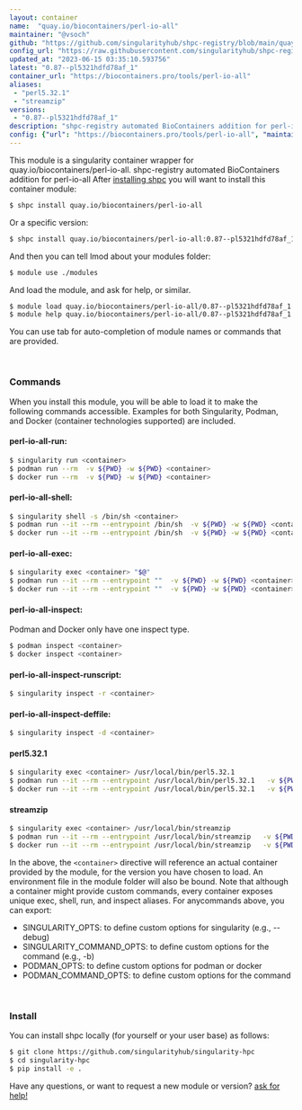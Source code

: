 ```yaml
---
layout: container
name:  "quay.io/biocontainers/perl-io-all"
maintainer: "@vsoch"
github: "https://github.com/singularityhub/shpc-registry/blob/main/quay.io/biocontainers/perl-io-all/container.yaml"
config_url: "https://raw.githubusercontent.com/singularityhub/shpc-registry/main/quay.io/biocontainers/perl-io-all/container.yaml"
updated_at: "2023-06-15 03:35:10.593756"
latest: "0.87--pl5321hdfd78af_1"
container_url: "https://biocontainers.pro/tools/perl-io-all"
aliases:
 - "perl5.32.1"
 - "streamzip"
versions:
 - "0.87--pl5321hdfd78af_1"
description: "shpc-registry automated BioContainers addition for perl-io-all"
config: {"url": "https://biocontainers.pro/tools/perl-io-all", "maintainer": "@vsoch", "description": "shpc-registry automated BioContainers addition for perl-io-all", "latest": {"0.87--pl5321hdfd78af_1": "sha256:827d993a170a6f43e3d89f1d9659f118215ed8dc8383291a99cb5c319ded190a"}, "tags": {"0.87--pl5321hdfd78af_1": "sha256:827d993a170a6f43e3d89f1d9659f118215ed8dc8383291a99cb5c319ded190a"}, "docker": "quay.io/biocontainers/perl-io-all", "aliases": {"perl5.32.1": "/usr/local/bin/perl5.32.1", "streamzip": "/usr/local/bin/streamzip"}}
---
```


This module is a singularity container wrapper for quay.io/biocontainers/perl-io-all.
shpc-registry automated BioContainers addition for perl-io-all
After [installing shpc](#install) you will want to install this container module:


```bash
$ shpc install quay.io/biocontainers/perl-io-all
```

Or a specific version:

```bash
$ shpc install quay.io/biocontainers/perl-io-all:0.87--pl5321hdfd78af_1
```

And then you can tell lmod about your modules folder:

```bash
$ module use ./modules
```

And load the module, and ask for help, or similar.

```bash
$ module load quay.io/biocontainers/perl-io-all/0.87--pl5321hdfd78af_1
$ module help quay.io/biocontainers/perl-io-all/0.87--pl5321hdfd78af_1
```

You can use tab for auto-completion of module names or commands that are provided.

<br>

### Commands

When you install this module, you will be able to load it to make the following commands accessible.
Examples for both Singularity, Podman, and Docker (container technologies supported) are included.

#### perl-io-all-run:

```bash
$ singularity run <container>
$ podman run --rm  -v ${PWD} -w ${PWD} <container>
$ docker run --rm  -v ${PWD} -w ${PWD} <container>
```

#### perl-io-all-shell:

```bash
$ singularity shell -s /bin/sh <container>
$ podman run --it --rm --entrypoint /bin/sh  -v ${PWD} -w ${PWD} <container>
$ docker run --it --rm --entrypoint /bin/sh  -v ${PWD} -w ${PWD} <container>
```

#### perl-io-all-exec:

```bash
$ singularity exec <container> "$@"
$ podman run --it --rm --entrypoint ""  -v ${PWD} -w ${PWD} <container> "$@"
$ docker run --it --rm --entrypoint ""  -v ${PWD} -w ${PWD} <container> "$@"
```

#### perl-io-all-inspect:

Podman and Docker only have one inspect type.

```bash
$ podman inspect <container>
$ docker inspect <container>
```

#### perl-io-all-inspect-runscript:

```bash
$ singularity inspect -r <container>
```

#### perl-io-all-inspect-deffile:

```bash
$ singularity inspect -d <container>
```


#### perl5.32.1

```bash
$ singularity exec <container> /usr/local/bin/perl5.32.1
$ podman run --it --rm --entrypoint /usr/local/bin/perl5.32.1   -v ${PWD} -w ${PWD} <container> -c " $@"
$ docker run --it --rm --entrypoint /usr/local/bin/perl5.32.1   -v ${PWD} -w ${PWD} <container> -c " $@"
```


#### streamzip

```bash
$ singularity exec <container> /usr/local/bin/streamzip
$ podman run --it --rm --entrypoint /usr/local/bin/streamzip   -v ${PWD} -w ${PWD} <container> -c " $@"
$ docker run --it --rm --entrypoint /usr/local/bin/streamzip   -v ${PWD} -w ${PWD} <container> -c " $@"
```



In the above, the `<container>` directive will reference an actual container provided
by the module, for the version you have chosen to load. An environment file in the
module folder will also be bound. Note that although a container
might provide custom commands, every container exposes unique exec, shell, run, and
inspect aliases. For anycommands above, you can export:

 - SINGULARITY_OPTS: to define custom options for singularity (e.g., --debug)
 - SINGULARITY_COMMAND_OPTS: to define custom options for the command (e.g., -b)
 - PODMAN_OPTS: to define custom options for podman or docker
 - PODMAN_COMMAND_OPTS: to define custom options for the command

<br>

### Install

You can install shpc locally (for yourself or your user base) as follows:

```bash
$ git clone https://github.com/singularityhub/singularity-hpc
$ cd singularity-hpc
$ pip install -e .
```

Have any questions, or want to request a new module or version? [ask for help!](https://github.com/singularityhub/singularity-hpc/issues)